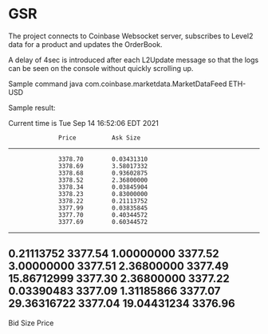 # GSR
The project connects to Coinbase Websocket server, subscribes to Level2 data for a product and updates the OrderBook.

A delay of 4sec is introduced after each L2Update message so that the logs can be seen on the console without quickly scrolling up.

Sample command
java com.coinbase.marketdata.MarketDataFeed ETH-USD

Sample result:

Current time is Tue Sep 14 16:52:06 EDT 2021

                  Price          Ask Size
------------------------------------------
                  3378.70        0.03431310
                  3378.69        3.58017332
                  3378.68        0.93602875
                  3378.52        2.36800000
                  3378.34        0.03845904
                  3378.23        0.83000000
                  3378.22        0.21113752
                  3377.99        0.03835845
                  3377.70        0.40344572
                  3377.69        0.60344572
------------------------------------------
0.21113752        3377.54
1.00000000        3377.52
3.00000000        3377.51
2.36800000        3377.49
15.86712999        3377.30
2.36800000        3377.22
0.03390483        3377.09
1.31185866        3377.07
29.36316722        3377.04
19.04431234        3376.96
------------------------------------------
Bid Size           Price
